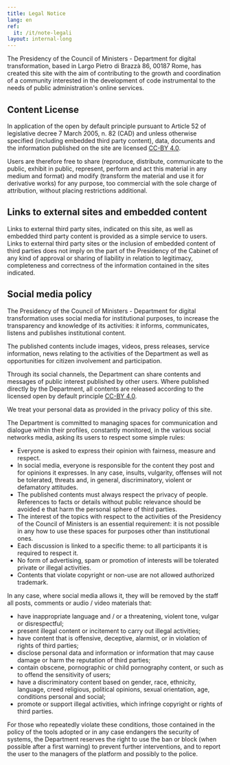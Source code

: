 ```yaml
---
title: Legal Notice
lang: en
ref:
  it: /it/note-legali
layout: internal-long
---
```


The Presidency of the Council of Ministers - Department for digital
transformation, based in Largo Pietro di Brazzà 86, 00187 Rome, has created
this site with the aim of contributing to the growth and coordination of
a community interested in the development of code instrumental to
the needs of public administration's online services.

## Content License

In application of the open by default principle pursuant to Article 52 of
legislative decree 7 March 2005, n. 82 (CAD) and unless otherwise
specified (including embedded third party content), data, documents and
the information published on the site are licensed
[CC-BY 4.0](https://creativecommons.org/licenses/by/4.0/legalcode.it).

Users are therefore free to share (reproduce, distribute,
communicate to the public, exhibit in public, represent, perform and act
this material in any medium and format) and modify (transform the
material and use it for derivative works) for any purpose, too
commercial with the sole charge of attribution, without placing restrictions
additional.

## Links to external sites and embedded content

Links to external third party sites, indicated on this site, as well as
embedded third party content is provided as a simple service to users.
Links to external third party sites or the inclusion of
embedded content of third parties does not imply on the part of the Presidency of the
Cabinet of any kind of approval or sharing of
liability in relation to legitimacy, completeness and
correctness of the information contained in the sites indicated.

## Social media policy

The Presidency of the Council of Ministers - Department for digital transformation
 uses social media for institutional purposes, to increase the
transparency and knowledge of its activities: it informs, communicates, listens and
publishes institutional content.

The published contents include images, videos, press releases,
service information, news relating to the activities of the Department as well as
opportunities for citizen involvement and participation.

Through its social channels, the Department can share
contents and messages of public interest published by other users.
Where published directly by the Department, all contents are
released according to the licensed open by default principle
[CC-BY 4.0](https://creativecommons.org/licenses/by/4.0/legalcode.it).

We treat your personal data as provided in the privacy policy of this
site.

The Department is committed to managing spaces for communication and dialogue
within their profiles, constantly monitored, in the various social networks
media, asking its users to respect some simple rules:

* Everyone is asked to express their opinion with fairness, measure and respect.
* In social media, everyone is responsible for the content they post and for
  opinions it expresses. In any case, insults, vulgarity, offenses will not be tolerated,
  threats and, in general, discriminatory, violent or defamatory attitudes.
* The published contents must always respect the privacy of people.
  References to facts or details without public relevance should be avoided e
  that harm the personal sphere of third parties.
* The interest of the topics with respect to the activities of the Presidency of the
  Council of Ministers is an essential requirement: it is not possible in any
  how to use these spaces for purposes other than institutional ones.
* Each discussion is linked to a specific theme: to all participants it is
  required to respect it.
* No form of advertising, spam or promotion of interests will be tolerated
  private or illegal activities.
* Contents that violate copyright or non-use are not allowed
  authorized trademark.

In any case, where social media allows it, they will be removed by the staff
all posts, comments or audio / video materials that:

* have inappropriate language and / or a threatening, violent tone,
  vulgar or disrespectful;
* present illegal content or incitement to carry out illegal activities;
* have content that is offensive, deceptive, alarmist, or in violation of
  rights of third parties;
* disclose personal data and information or information that may cause damage or harm
  the reputation of third parties;
* contain obscene, pornographic or child pornography content, or
  such as to offend the sensitivity of users;
* have a discriminatory content based on gender, race, ethnicity, language, creed
  religious, political opinions, sexual orientation, age, conditions
  personal and social;
* promote or support illegal activities, which infringe copyright or rights
  of third parties.

For those who repeatedly violate these conditions, those contained in the
policy of the tools adopted or in any case endangers the security of
systems, the Department reserves the right to use the ban or block
(when possible after a first warning) to prevent further interventions,
and to report the user to the managers of the platform and possibly to the
police.
